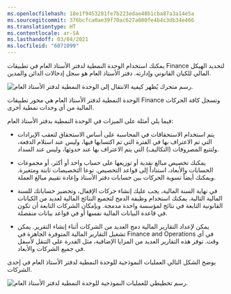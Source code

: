 ```yaml
---
ms.openlocfilehash: 18e1f9453281fe7b223edae48b1cba87a3a14e5a
ms.sourcegitcommit: 376bcfca0ae39f70ac627a080fe4b4c3db34e466
ms.translationtype: HT
ms.contentlocale: ar-SA
ms.lasthandoff: 03/04/2021
ms.locfileid: "6071099"
---
```


يمكنك استخدام الوحدة النمطية لدفتر الأستاذ العام في تطبيقات Finance لتحديد الهيكل المالي للكيان القانوني وإدارته. دفتر الأستاذ العام هو سجل إدخالات الدائن والمدين. 

![رسم متحرك يُظهر كيفية الانتقال إلى الوحدة النمطية لدفتر الأستاذ العام.](../media/general-ledger.gif)  


الوحدة النمطية لدفتر الأستاذ العام هي محور تطبيقات Finance وتسجل كافة الحركات المالية من أي وحدات نمطية أخرى.

فيما يلي أمثلة على الميزات في الوحدة النمطية بدفتر الأستاذ العام:

-   يتم استخدام الاستحقاقات في المحاسبة على أساس الاستحقاق لتعقب الإيرادات التي تم الاعتراف بها في الفترة التي تم اكتسابها فيها، وليس عند استلام الدفعة، ولتتبع المصروفات (التكاليف) التي يتم الاعتراف بها عند حدوثها، وليس عند السداد.

-   يمكنك تخصيص مبالغ نقدية أو توزيعها على حساب واحد أو أكثر، أو مجموعات الحسابات والأبعاد، استناداً إلى قواعد التخصيص. نوعا التخصيصات ثابتة ومتغيرة. ويمكنك أيضاً تسوية الحركات بين حسابات دفتر الأستاذ وإعادة تقييم مبالغ العملة.

-   في نهاية السنة المالية، يجب عليك إنشاء حركات الإقفال، وتحضير حساباتك للسنة المالية التالية. يمكنك استخدام وظيفة الدمج لتجميع النتائج المالية لعديد من الكيانات القانونية التابعة في نتائج لمؤسسة واحدة مدمجة. وبإمكان الشركات التابعة أن تكون في قاعدة البيانات المالية نفسها أو في قواعد بيانات منفصلة.

-   يمكن لإعداد التقارير المالية دمج العديد من الشركات أثناء إنشاء التقرير. يمكن تشغيل التقارير المالية المتوفرة الجاهزة في Finance and Operations في أي وقت. توفر هذه التقارير العديد من المزايا الإضافية، مثل القدرة على التنقل لأسفل في جميع الشركات والأبعاد.

يوضح الشكل التالي العمليات النموذجية للوحدة النمطية لدفتر الأستاذ العام في إحدى الشركات.

![رسم تخطيطي للعمليات النموذجية للوحدة النمطية لدفتر الأستاذ العام.](../media/gl1.png) 
